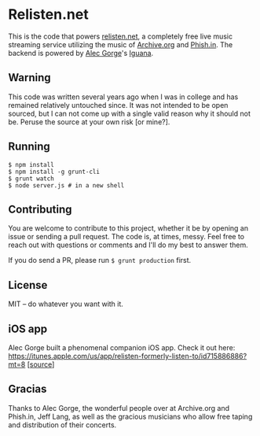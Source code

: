 # Relisten.net

This is the code that powers [relisten.net](http://relisten.net), a completely free live music streaming service utilizing the music of [Archive.org](http://archive.org) and [Phish.in](http://phish.in). The backend is powered by [Alec Gorge](https://twitter.com/alecgorge)'s [Iguana](https://github.com/alecgorge/iguana).

## Warning

This code was written several years ago when I was in college and has remained relatively untouched since. It was not intended to be open sourced, but I can not come up with a single valid reason why it should not be. Peruse the source at your own risk [or mine?].

## Running

```
$ npm install
$ npm install -g grunt-cli
$ grunt watch
$ node server.js # in a new shell
```

## Contributing

You are welcome to contribute to this project, whether it be by opening an issue or sending a pull request. The code is, at times, messy. Feel free to reach out with questions or comments and I'll do my best to answer them.

If you do send a PR, please run `$ grunt production` first.

## License

MIT – do whatever you want with it.

## iOS app

Alec Gorge built a phenomenal companion iOS app. Check it out here: https://itunes.apple.com/us/app/relisten-formerly-listen-to/id715886886?mt=8 [[source](https://github.com/alecgorge/iguana-ios)]

## Gracias

Thanks to Alec Gorge, the wonderful people over at Archive.org and Phish.in, Jeff Lang, as well as the gracious musicians who allow free taping and distribution of their concerts.
